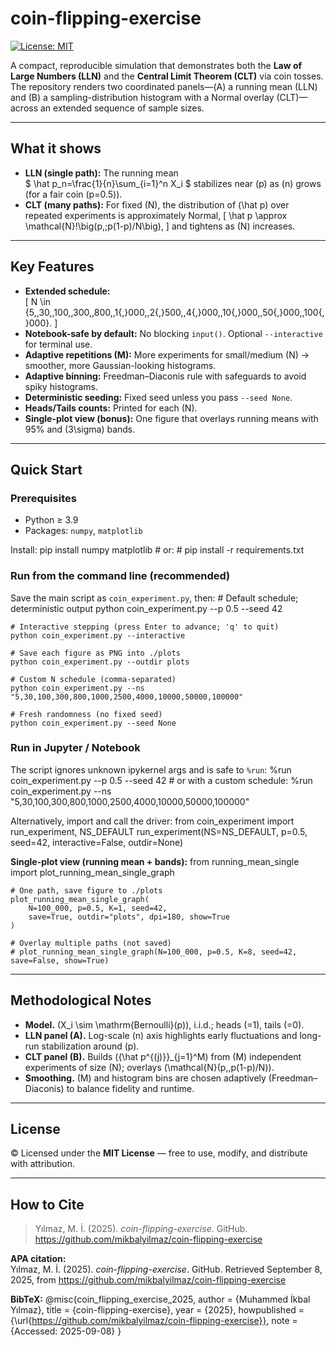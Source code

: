 # coin-flipping-exercise
[![License: MIT](https://img.shields.io/badge/License-MIT-yellow.svg)](LICENSE)

A compact, reproducible simulation that demonstrates both the **Law of Large Numbers (LLN)** and the **Central Limit Theorem (CLT)** via coin tosses. The repository renders two coordinated panels—(A) a running mean (LLN) and (B) a sampling-distribution histogram with a Normal overlay (CLT)—across an extended sequence of sample sizes.

---

## What it shows
- **LLN (single path):** The running mean  
  $
  \hat p_n=\frac{1}{n}\sum_{i=1}^n X_i
  $
  stabilizes near \(p\) as \(n\) grows (for a fair coin \(p=0.5\)).
- **CLT (many paths):** For fixed \(N\), the distribution of \(\hat p\) over repeated experiments is approximately Normal,
  \[
  \hat p \approx \mathcal{N}\!\big(p,\;p(1-p)/N\big),
  \]
  and tightens as \(N\) increases.

---

## Key Features
- **Extended schedule:**  
  \[
  N \in \{5,\,30,\,100,\,300,\,800,\,1{,}000,\,2{,}500,\,4{,}000,\,10{,}000,\,50{,}000,\,100{,}000\}.
  \]
- **Notebook-safe by default:** No blocking `input()`. Optional `--interactive` for terminal use.
- **Adaptive repetitions (M):** More experiments for small/medium \(N\) → smoother, more Gaussian-looking histograms.
- **Adaptive binning:** Freedman–Diaconis rule with safeguards to avoid spiky histograms.
- **Deterministic seeding:** Fixed seed unless you pass `--seed None`.
- **Heads/Tails counts:** Printed for each \(N\).
- **Single-plot view (bonus):** One figure that overlays running means with 95% and \(3\sigma\) bands.

---

## Quick Start

### Prerequisites
- Python ≥ 3.9  
- Packages: `numpy`, `matplotlib`

Install:
    pip install numpy matplotlib
    # or:
    # pip install -r requirements.txt

### Run from the command line (recommended)
Save the main script as `coin_experiment.py`, then:
    # Default schedule; deterministic output
    python coin_experiment.py --p 0.5 --seed 42

    # Interactive stepping (press Enter to advance; 'q' to quit)
    python coin_experiment.py --interactive

    # Save each figure as PNG into ./plots
    python coin_experiment.py --outdir plots

    # Custom N schedule (comma-separated)
    python coin_experiment.py --ns "5,30,100,300,800,1000,2500,4000,10000,50000,100000"

    # Fresh randomness (no fixed seed)
    python coin_experiment.py --seed None

### Run in Jupyter / Notebook
The script ignores unknown ipykernel args and is safe to `%run`:
    %run coin_experiment.py --p 0.5 --seed 42
    # or with a custom schedule:
    %run coin_experiment.py --ns "5,30,100,300,800,1000,2500,4000,10000,50000,100000"

Alternatively, import and call the driver:
    from coin_experiment import run_experiment, NS_DEFAULT
    run_experiment(NS=NS_DEFAULT, p=0.5, seed=42, interactive=False, outdir=None)

**Single-plot view (running mean + bands):**
    from running_mean_single import plot_running_mean_single_graph

    # One path, save figure to ./plots
    plot_running_mean_single_graph(
        N=100_000, p=0.5, K=1, seed=42,
        save=True, outdir="plots", dpi=180, show=True
    )

    # Overlay multiple paths (not saved)
    # plot_running_mean_single_graph(N=100_000, p=0.5, K=8, seed=42, save=False, show=True)

---

## Methodological Notes
- **Model.** \(X_i \sim \mathrm{Bernoulli}(p)\), i.i.d.; heads \(=1\), tails \(=0\).
- **LLN panel (A).** Log-scale \(n\) axis highlights early fluctuations and long-run stabilization around \(p\).
- **CLT panel (B).** Builds \(\{\hat p^{(j)}\}_{j=1}^M\) from \(M\) independent experiments of size \(N\); overlays \(\mathcal{N}(p,\,p(1-p)/N)\).
- **Smoothing.** \(M\) and histogram bins are chosen adaptively (Freedman–Diaconis) to balance fidelity and runtime.

---

## License
© Licensed under the **MIT License** — free to use, modify, and distribute with attribution.

---

## How to Cite
> Yılmaz, M. İ. (2025). *coin-flipping-exercise*. GitHub. https://github.com/mikbalyilmaz/coin-flipping-exercise

**APA citation:**  
Yılmaz, M. İ. (2025). *coin-flipping-exercise*. GitHub. Retrieved September 8, 2025, from https://github.com/mikbalyilmaz/coin-flipping-exercise

**BibTeX:**
    @misc{coin_flipping_exercise_2025,
      author       = {Muhammed İkbal Yılmaz},
      title        = {coin-flipping-exercise},
      year         = {2025},
      howpublished = {\url{https://github.com/mikbalyilmaz/coin-flipping-exercise}},
      note         = {Accessed: 2025-09-08}
    }
